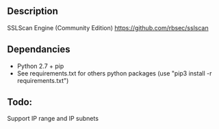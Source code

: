 ## Description
SSLScan Engine (Community Edition)
https://github.com/rbsec/sslscan

## Dependancies
- Python 2.7 + pip
- See requirements.txt for others python packages (use "pip3 install -r requirements.txt")

## Todo:
Support IP range and IP subnets
